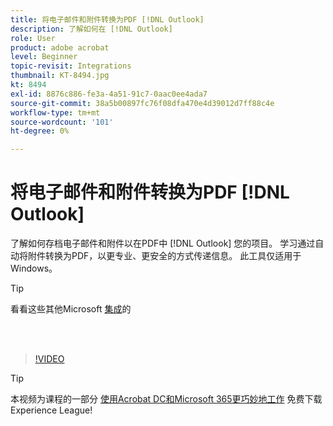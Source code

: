 ```yaml
---
title: 将电子邮件和附件转换为PDF [!DNL Outlook]
description: 了解如何在 [!DNL Outlook]
role: User
product: adobe acrobat
level: Beginner
topic-revisit: Integrations
thumbnail: KT-8494.jpg
kt: 8494
exl-id: 8876c886-fe3a-4a51-91c7-0aac0ee4ada7
source-git-commit: 38a5b00897fc76f08dfa470e4d39012d7ff88c4e
workflow-type: tm+mt
source-wordcount: '101'
ht-degree: 0%

---
```


# 将电子邮件和附件转换为PDF [!DNL Outlook]

了解如何存档电子邮件和附件以在PDF中 [!DNL Outlook] 您的项目。 学习通过自动将附件转换为PDF，以更专业、更安全的方式传递信息。 此工具仅适用于Windows。

>[!TIP]
>
>看看这些其他Microsoft [集成](../integrate/integrate-overview.md#microsoft)的

<br> 

>[!VIDEO](https://video.tv.adobe.com/v/336859?hidetitle=true)

>[!TIP]
>
>本视频为课程的一部分 [使用Acrobat DC和Microsoft 365更巧妙地工作](https://experienceleague.adobe.com/?recommended=Acrobat-U-1-2021.microsoft365) 免费下载Experience League!
